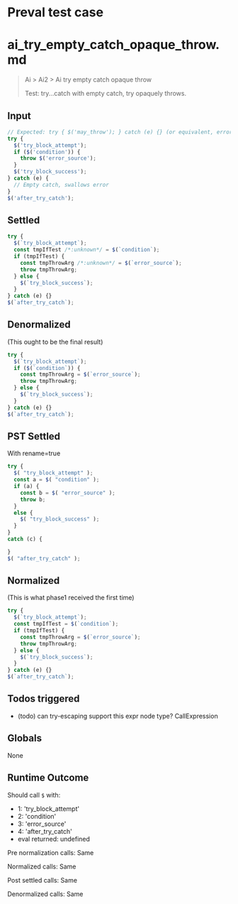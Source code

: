 # Preval test case

# ai_try_empty_catch_opaque_throw.md

> Ai > Ai2 > Ai try empty catch opaque throw
>
> Test: try...catch with empty catch, try opaquely throws.

## Input

`````js filename=intro
// Expected: try { $('may_throw'); } catch (e) {} (or equivalent, error swallowed)
try {
  $('try_block_attempt');
  if ($('condition')) {
    throw $('error_source');
  }
  $('try_block_success');
} catch (e) {
  // Empty catch, swallows error
}
$('after_try_catch');
`````


## Settled


`````js filename=intro
try {
  $(`try_block_attempt`);
  const tmpIfTest /*:unknown*/ = $(`condition`);
  if (tmpIfTest) {
    const tmpThrowArg /*:unknown*/ = $(`error_source`);
    throw tmpThrowArg;
  } else {
    $(`try_block_success`);
  }
} catch (e) {}
$(`after_try_catch`);
`````


## Denormalized
(This ought to be the final result)

`````js filename=intro
try {
  $(`try_block_attempt`);
  if ($(`condition`)) {
    const tmpThrowArg = $(`error_source`);
    throw tmpThrowArg;
  } else {
    $(`try_block_success`);
  }
} catch (e) {}
$(`after_try_catch`);
`````


## PST Settled
With rename=true

`````js filename=intro
try {
  $( "try_block_attempt" );
  const a = $( "condition" );
  if (a) {
    const b = $( "error_source" );
    throw b;
  }
  else {
    $( "try_block_success" );
  }
}
catch (c) {

}
$( "after_try_catch" );
`````


## Normalized
(This is what phase1 received the first time)

`````js filename=intro
try {
  $(`try_block_attempt`);
  const tmpIfTest = $(`condition`);
  if (tmpIfTest) {
    const tmpThrowArg = $(`error_source`);
    throw tmpThrowArg;
  } else {
    $(`try_block_success`);
  }
} catch (e) {}
$(`after_try_catch`);
`````


## Todos triggered


- (todo) can try-escaping support this expr node type? CallExpression


## Globals


None


## Runtime Outcome


Should call `$` with:
 - 1: 'try_block_attempt'
 - 2: 'condition'
 - 3: 'error_source'
 - 4: 'after_try_catch'
 - eval returned: undefined

Pre normalization calls: Same

Normalized calls: Same

Post settled calls: Same

Denormalized calls: Same
